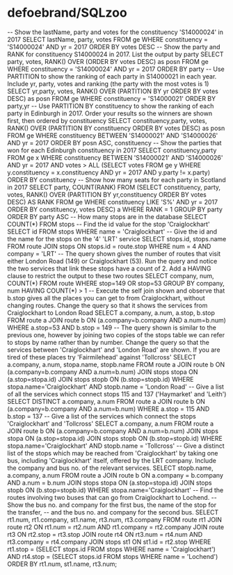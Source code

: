 # defoebrand/SQLzoo

 -- Show the lastName, party and votes for the constituency 'S14000024' in 2017 SELECT lastName, party, votes FROM ge WHERE constituency = 'S14000024' AND yr = 2017 ORDER BY votes DESC -- Show the party and RANK for constituency S14000024 in 2017. List the output by party SELECT party, votes, RANK\(\) OVER \(ORDER BY votes DESC\) as posn FROM ge WHERE constituency = 'S14000024' AND yr = 2017 ORDER BY party -- Use PARTITION to show the ranking of each party in S14000021 in each year. Include yr, party, votes and ranking \(the party with the most votes is 1\) SELECT yr,party, votes, RANK\(\) OVER \(PARTITION BY yr ORDER BY votes DESC\) as posn FROM ge WHERE constituency = 'S14000021' ORDER BY party,yr -- Use PARTITION BY constituency to show the ranking of each party in Edinburgh in 2017. Order your results so the winners are shown first, then ordered by constituency SELECT constituency,party, votes, RANK\(\) OVER \(PARTITION BY constituency ORDER BY votes DESC\) as posn FROM ge WHERE constituency BETWEEN 'S14000021' AND 'S14000026' AND yr = 2017 ORDER BY posn ASC, constituency -- Show the parties that won for each Edinburgh constituency in 2017 SELECT constituency,party FROM ge x WHERE constituency BETWEEN 'S14000021' AND 'S14000026' AND yr = 2017 AND votes &gt; ALL \(SELECT votes FROM ge y WHERE y.constituency = x.constituency AND yr = 2017 AND y.party != x.party\) ORDER BY constituency -- Show how many seats for each party in Scotland in 2017 SELECT party, COUNT\(RANK\) FROM \(SELECT constituency, party, votes, RANK\(\) OVER \(PARTITION BY yr,constituency ORDER BY votes DESC\) AS RANK FROM ge WHERE constituency LIKE 'S%' AND yr = 2017 ORDER BY constituency, votes DESC\) a WHERE RANK = 1 GROUP BY party ORDER BY party ASC -- How many stops are in the database SELECT COUNT\(\*\) FROM stops -- Find the id value for the stop 'Craiglockhart' SELECT id FROM stops WHERE name = 'Craiglockhart' -- Give the id and the name for the stops on the '4' 'LRT' service SELECT stops.id, stops.name FROM route JOIN stops ON stops.id = route.stop WHERE num = 4 AND company = 'LRT' -- The query shown gives the number of routes that visit either London Road \(149\) or Craiglockhart \(53\). Run the query and notice the two services that link these stops have a count of 2. Add a HAVING clause to restrict the output to these two routes SELECT company, num, COUNT\(\*\) FROM route WHERE stop=149 OR stop=53 GROUP BY company, num HAVING COUNT\(\*\) &gt; 1 -- Execute the self join shown and observe that b.stop gives all the places you can get to from Craiglockhart, without changing routes. Change the query so that it shows the services from Craiglockhart to London Road SELECT a.company, a.num, a.stop, b.stop FROM route a JOIN route b ON \(a.company=b.company AND a.num=b.num\) WHERE a.stop=53 AND b.stop = 149 -- The query shown is similar to the previous one, however by joining two copies of the stops table we can refer to stops by name rather than by number. Change the query so that the services between 'Craiglockhart' and 'London Road' are shown. If you are tired of these places try 'Fairmilehead' against 'Tollcross' SELECT a.company, a.num, stopa.name, stopb.name FROM route a JOIN route b ON \(a.company=b.company AND a.num=b.num\) JOIN stops stopa ON \(a.stop=stopa.id\) JOIN stops stopb ON \(b.stop=stopb.id\) WHERE stopa.name='Craiglockhart' AND stopb.name = 'London Road' -- Give a list of all the services which connect stops 115 and 137 \('Haymarket' and 'Leith'\) SELECT DISTINCT a.company, a.num FROM route a JOIN route b ON \(a.company=b.company AND a.num=b.num\) WHERE a.stop = 115 AND b.stop = 137 -- Give a list of the services which connect the stops 'Craiglockhart' and 'Tollcross' SELECT a.company, a.num FROM route a JOIN route b ON \(a.company=b.company AND a.num=b.num\) JOIN stops stopa ON \(a.stop=stopa.id\) JOIN stops stopb ON \(b.stop=stopb.id\) WHERE stopa.name='Craiglockhart' AND stopb.name = 'Tollcross' -- Give a distinct list of the stops which may be reached from 'Craiglockhart' by taking one bus, including 'Craiglockhart' itself, offered by the LRT company. Include the company and bus no. of the relevant services. SELECT stopb.name, a.company, a.num FROM route a JOIN route b ON a.company = b.company AND a.num = b.num JOIN stops stopa ON \(a.stop=stopa.id\) JOIN stops stopb ON \(b.stop=stopb.id\) WHERE stopa.name='Craiglockhart' -- Find the routes involving two buses that can go from Craiglockhart to Lochend. -- Show the bus no. and company for the first bus, the name of the stop for the transfer, -- and the bus no. and company for the second bus. SELECT rt1.num, rt1.company, st1.name, rt3.num, rt3.company FROM route rt1 JOIN route rt2 ON rt1.num = rt2.num AND rt1.company = rt2.company JOIN route rt3 ON rt2.stop = rt3.stop JOIN route rt4 ON rt3.num = rt4.num AND rt3.company = rt4.company JOIN stops st1 ON st1.id = rt2.stop WHERE rt1.stop = \(SELECT stops.id FROM stops WHERE name = 'Craiglockhart'\) AND rt4.stop = \(SELECT stops.id FROM stops WHERE name = 'Lochend'\) ORDER BY rt1.num, st1.name, rt3.num;

